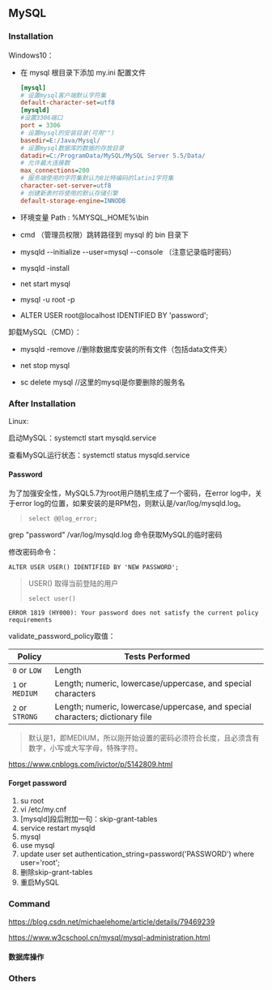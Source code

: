 ## MySQL

### Installation

Windows10：

- 在 mysql 根目录下添加 my.ini 配置文件

  ```ini
  [mysql]
  # 设置mysql客户端默认字符集
  default-character-set=utf8 
  [mysqld]
  #设置3306端口
  port = 3306 
  # 设置mysql的安装目录(可用"")
  basedir=E:/Java/Mysql/
  # 设置mysql数据库的数据的存放目录
  datadir=C:/ProgramData/MySQL/MySQL Server 5.5/Data/
  # 允许最大连接数
  max_connections=200
  # 服务端使用的字符集默认为8比特编码的latin1字符集
  character-set-server=utf8
  # 创建新表时将使用的默认存储引擎
  default-storage-engine=INNODB
  ```

- 环境变量 Path : %MYSQL_HOME%\bin

- cmd （管理员权限）跳转路径到 mysql 的 bin 目录下

- mysqld --initialize --user=mysql --console （注意记录临时密码）

- mysqld -install

- net start mysql

- mysql -u root -p

- ALTER USER root@localhost IDENTIFIED  BY 'password';

卸载MySQL（CMD）：

- mysqld -remove //删除数据库安装的所有文件（包括data文件夹）

- net stop mysql
- sc delete mysql //这里的mysql是你要删除的服务名

### After Installation

Linux:

启动MySQL：systemctl start  mysqld.service

查看MySQL运行状态：systemctl status mysqld.service

#### Password

为了加强安全性，MySQL5.7为root用户随机生成了一个密码，在error log中，关于error log的位置，如果安装的是RPM包，则默认是/var/log/mysqld.log。

> ```mysql
> select @@log_error;
> ```

grep "password" /var/log/mysqld.log 命令获取MySQL的临时密码

修改密码命令：

```mysql
ALTER USER USER() IDENTIFIED BY 'NEW PASSWORD';
```

> USER() 取得当前登陆的用户
>
> ```mysql
> select user()
> ```

`ERROR 1819 (HY000): Your password does not satisfy the current policy requirements`

validate_password_policy取值：

| Policy          | Tests Performed                                              |
| --------------- | ------------------------------------------------------------ |
| `0` or `LOW`    | Length                                                       |
| `1` or `MEDIUM` | Length; numeric, lowercase/uppercase, and special characters |
| `2` or `STRONG` | Length; numeric, lowercase/uppercase, and special characters; dictionary file |

>  默认是1，即MEDIUM，所以刚开始设置的密码必须符合长度，且必须含有数字，小写或大写字母，特殊字符。

https://www.cnblogs.com/ivictor/p/5142809.html

#### Forget password

1. su root
2. vi /etc/my.cnf
3. [mysqld]段后附加一句：skip-grant-tables
4. service restart mysqld
5. mysql
6. use mysql
7. update user set authentication_string=password('PASSWORD') where user='root';
8. 删除skip-grant-tables
9. 重启MySQL

### Command

https://blog.csdn.net/michaelehome/article/details/79469239

https://www.w3cschool.cn/mysql/mysql-administration.html

#### 数据库操作

### Others

